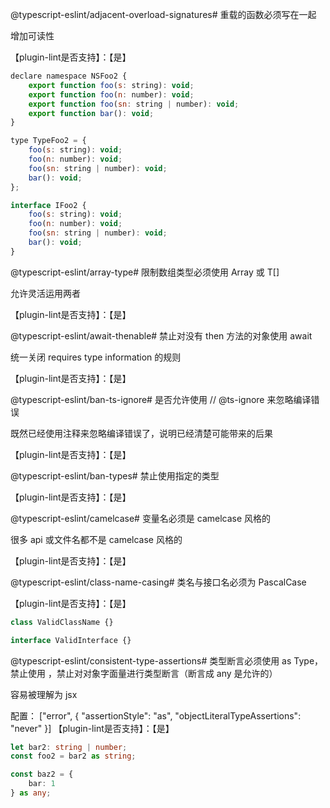 @typescript-eslint/adjacent-overload-signatures#
重载的函数必须写在一起

增加可读性

【plugin-lint是否支持】：【是】

```js
declare namespace NSFoo2 {
    export function foo(s: string): void;
    export function foo(n: number): void;
    export function foo(sn: string | number): void;
    export function bar(): void;
}

type TypeFoo2 = {
    foo(s: string): void;
    foo(n: number): void;
    foo(sn: string | number): void;
    bar(): void;
};

interface IFoo2 {
    foo(s: string): void;
    foo(n: number): void;
    foo(sn: string | number): void;
    bar(): void;
}
```

@typescript-eslint/array-type#
限制数组类型必须使用 Array<T> 或 T[]

允许灵活运用两者

【plugin-lint是否支持】：【是】
  

@typescript-eslint/await-thenable#
禁止对没有 then 方法的对象使用 await

统一关闭 requires type information 的规则

【plugin-lint是否支持】：【是】
  
  
@typescript-eslint/ban-ts-ignore#
是否允许使用 // @ts-ignore 来忽略编译错误

既然已经使用注释来忽略编译错误了，说明已经清楚可能带来的后果

【plugin-lint是否支持】：【是】
  
@typescript-eslint/ban-types#
禁止使用指定的类型

【plugin-lint是否支持】：【是】
  
@typescript-eslint/camelcase#
变量名必须是 camelcase 风格的

很多 api 或文件名都不是 camelcase 风格的

【plugin-lint是否支持】：【是】
  
@typescript-eslint/class-name-casing#
类名与接口名必须为 PascalCase

【plugin-lint是否支持】：【是】
  
```ts
class ValidClassName {}

interface ValidInterface {}
```
  
@typescript-eslint/consistent-type-assertions#
类型断言必须使用 as Type，禁止使用 <Type>，禁止对对象字面量进行类型断言（断言成 any 是允许的）

<Type> 容易被理解为 jsx

配置：
["error", {
    "assertionStyle": "as",
    "objectLiteralTypeAssertions": "never"
}]
【plugin-lint是否支持】：【是】
  
```ts
let bar2: string | number;
const foo2 = bar2 as string;

const baz2 = {
    bar: 1
} as any;
```
